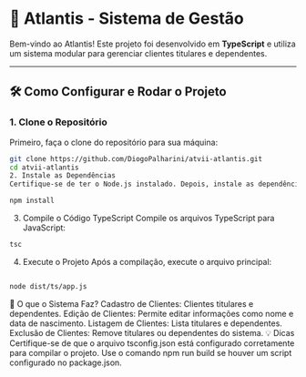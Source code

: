 # 🚀 Atlantis - Sistema de Gestão

Bem-vindo ao Atlantis! Este projeto foi desenvolvido em **TypeScript** e utiliza um sistema modular para gerenciar clientes titulares e dependentes.

---

## 🛠️ Como Configurar e Rodar o Projeto

### 1. **Clone o Repositório**
Primeiro, faça o clone do repositório para sua máquina:
```bash
git clone https://github.com/DiogoPalharini/atvii-atlantis.git
cd atvii-atlantis
2. Instale as Dependências
Certifique-se de ter o Node.js instalado. Depois, instale as dependências do projeto:
````
```bash
npm install
````
3. Compile o Código TypeScript
Compile os arquivos TypeScript para JavaScript:

```bash
tsc
````
4. Execute o Projeto
Após a compilação, execute o arquivo principal:

```bash

node dist/ts/app.js
```
🎯 O que o Sistema Faz?
Cadastro de Clientes:
Clientes titulares e dependentes.
Edição de Clientes:
Permite editar informações como nome e data de nascimento.
Listagem de Clientes:
Lista titulares e dependentes.
Exclusão de Clientes:
Remove titulares ou dependentes do sistema.
💡 Dicas
Certifique-se de que o arquivo tsconfig.json está configurado corretamente para compilar o projeto.
Use o comando npm run build se houver um script configurado no package.json.
